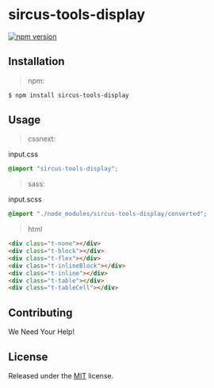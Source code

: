 # sircus-tools-display

[![npm version](https://img.shields.io/npm/v/sircus-tools-display.svg?style=flat)](https://www.npmjs.com/package/sircus-tools-display)

## Installation

> npm:

```bash
$ npm install sircus-tools-display
```

## Usage

> cssnext:

input.css
```css
@import "sircus-tools-display";
```

> sass:

input.scss
```scss
@import "./node_modules/sircus-tools-display/converted";
```


> html

```html
<div class="t-none"></div>
<div class="t-block"></div>
<div class="t-flex"></div>
<div class="t-inlineBlock"></div>
<div class="t-inline"></div>
<div class="t-table"></div>
<div class="t-tableCell"></div>
```


## Contributing

We Need Your Help!


## License
Released under the [MIT](https://github.com/sircus/license/blob/master/LICENSE) license.

